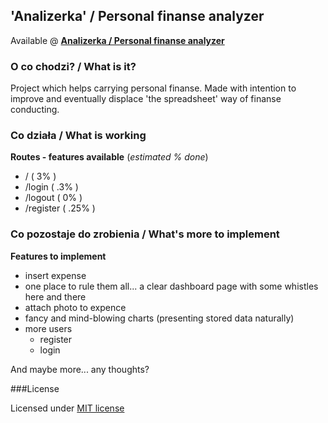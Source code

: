 ## 'Analizerka' / Personal finanse analyzer

Available @ **[Analizerka / Personal finanse analyzer](http://)**

### O co chodzi?  / What is it?
Project which helps carrying personal finanse. Made with intention to improve and eventually displace 'the spreadsheet' way of finanse conducting.

### Co działa / What is working

**Routes - features available** (*estimated % done*)

* / ( 3% )
* /login ( .3% )
* /logout ( 0% )
* /register ( .25% )

### Co pozostaje do zrobienia / What's more to implement
**Features to implement**

* insert expense
* one place to rule them all... a clear dashboard page with some whistles here and there
* attach photo to expence
* fancy and mind-blowing charts (presenting stored data naturally)
* more users
    * register
    * login

And maybe more... any thoughts?

###License

Licensed under [MIT license](http://opensource.org/licenses/MIT)
